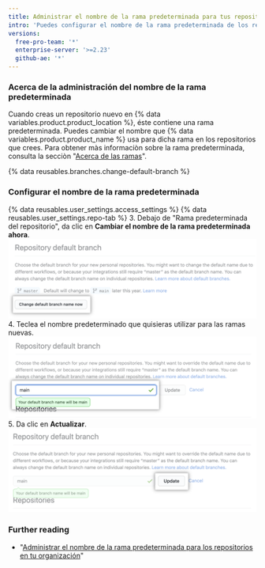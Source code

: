 ```yaml
---
title: Administrar el nombre de la rama predeterminada para tus repositorios
intro: 'Puedes configurar el nombre de la rama predeterminada de los repositorios nuevos que crees en {% data variables.product.product_location %}.'
versions:
  free-pro-team: '*'
  enterprise-server: '>=2.23'
  github-ae: '*'
---
```


### Acerca de la administración del nombre de la rama predeterminada

Cuando creas un repositorio nuevo en {% data variables.product.product_location %}, éste contiene una rama predeterminada. Puedes cambiar el nombre que {% data variables.product.product_name %} usa para dicha rama en los repositorios que crees. Para obtener màs informaciòn sobre la rama predeterminada, consulta la secciòn "[Acerca de las ramas](/github/collaborating-with-issues-and-pull-requests/about-branches#about-the-default-branch)".

{% data reusables.branches.change-default-branch %}

### Configurar el nombre de la rama predeterminada

{% data reusables.user_settings.access_settings %}
{% data reusables.user_settings.repo-tab %}
3. Debajo de "Rama predeterminada del repositorio", da clic en **Cambiar el nombre de la rama predeterminada ahora**. ![Botón de ignorar](/assets/images/help/settings/repo-default-name-button.png)
4. Teclea el nombre predeterminado que quisieras utilizar para las ramas nuevas. ![Caja de texto para ingresar el nombre predeterminado](/assets/images/help/settings/repo-default-name-text.png)
5. Da clic en **Actualizar**. ![Botón de actualizar](/assets/images/help/settings/repo-default-name-update.png)

### Further reading

- "[Administrar el nombre de la rama predeterminada para los repositorios en tu organización](/github/setting-up-and-managing-organizations-and-teams/managing-the-default-branch-name-for-repositories-in-your-organization)"
